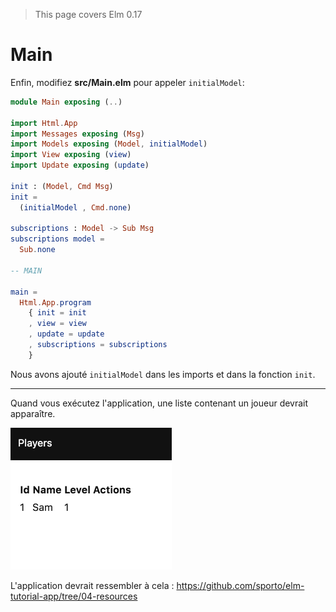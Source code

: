 > This page covers Elm 0.17

# Main

Enfin, modifiez __src/Main.elm__ pour appeler `initialModel`:

```elm
module Main exposing (..)

import Html.App
import Messages exposing (Msg)
import Models exposing (Model, initialModel)
import View exposing (view)
import Update exposing (update)

init : (Model, Cmd Msg)
init =
  (initialModel , Cmd.none)

subscriptions : Model -> Sub Msg
subscriptions model =
  Sub.none

-- MAIN

main =
  Html.App.program
    { init = init
    , view = view
    , update = update
    , subscriptions = subscriptions
    }
```

Nous avons ajouté `initialModel` dans les imports et dans la fonction `init`.

---

Quand vous exécutez l'application, une liste contenant un joueur devrait apparaître.

![Capture d'écran](capture.png)

L'application devrait ressembler à cela : <https://github.com/sporto/elm-tutorial-app/tree/04-resources>
